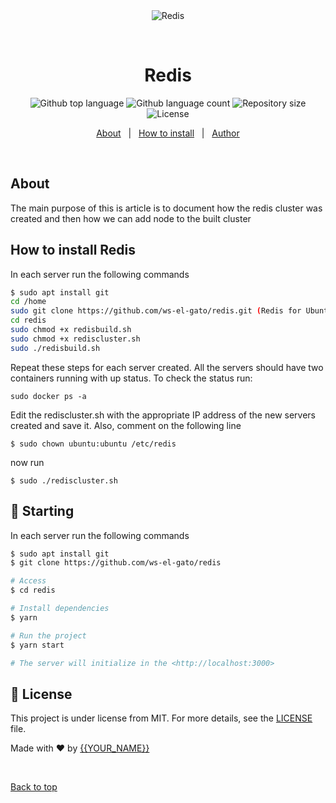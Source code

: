 <div align="center" id="top"> 
  <img src="./.github/app.gif" alt="Redis" />

  &#xa0;

  <!-- <a href="https://redis.netlify.app">Demo</a> -->
</div>

<h1 align="center">Redis</h1>

<p align="center">
  <img alt="Github top language" src="https://img.shields.io/github/languages/top/ws-el-gato/redis?color=56BEB8">

  <img alt="Github language count" src="https://img.shields.io/github/languages/count/ws-el-gato/redis?color=56BEB8">

  <img alt="Repository size" src="https://img.shields.io/github/repo-size/ws-el-gato/redis?color=56BEB8">

  <img alt="License" src="https://img.shields.io/github/license/ws-el-gato/redis?color=56BEB8">

  <!-- <img alt="Github issues" src="https://img.shields.io/github/issues/ws-el-gato/redis?color=56BEB8" /> -->

  <!-- <img alt="Github forks" src="https://img.shields.io/github/forks/ws-el-gato/redis?color=56BEB8" /> -->

  <!-- <img alt="Github stars" src="https://img.shields.io/github/stars/ws-el-gato/redis?color=56BEB8" /> -->
</p>

<!-- Status -->

<!-- <h4 align="center"> 
	🚧  Redis 🚀 Under construction...  🚧
</h4> 

<hr> -->

<p align="center">
  <a href="#about">About</a> &#xa0; | &#xa0; 
  <a href="#Install">How to install</a> &#xa0; | &#xa0;
  <a href="https://github.com/ws-el-gato" target="_blank">Author</a>
</p>

<br>

## About ##

The main purpose of this is article is to document how the redis cluster was created  and then how we can add node to the built cluster
## How to install Redis ##

In each server run the following commands

```bash 
$ sudo apt install git 
cd /home 
sudo git clone https://github.com/ws-el-gato/redis.git (Redis for Ubuntu) 
cd redis 
sudo chmod +x redisbuild.sh 
sudo chmod +x rediscluster.sh 
sudo ./redisbuild.sh
```

Repeat these steps for each server created. All the servers should have two containers running with up status. To check the status run:

```sudo docker ps -a```

Edit the rediscluster.sh with the appropriate IP address of the new servers created and save it. Also, comment on the following line

```$ sudo chown ubuntu:ubuntu /etc/redis ```

now run

```$ sudo ./rediscluster.sh```


## :checkered_flag: Starting ##
In each server run the following commands

```bash
$ sudo apt install git
$ git clone https://github.com/ws-el-gato/redis

# Access
$ cd redis

# Install dependencies
$ yarn

# Run the project
$ yarn start

# The server will initialize in the <http://localhost:3000>
```

## :memo: License ##

This project is under license from MIT. For more details, see the [LICENSE](LICENSE.md) file.


Made with :heart: by <a href="https://github.com/ws-el-gato" target="_blank">{{YOUR_NAME}}</a>

&#xa0;

<a href="#top">Back to top</a>
